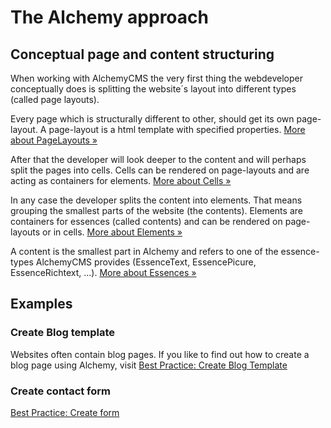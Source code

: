 # The Alchemy approach

## Conceptual page and content structuring

When working with AlchemyCMS the very first thing the webdeveloper
conceptually does is splitting the website´s layout into different types (called page layouts).

Every page which is structurally different to other, should get its own page-layout. A page-layout is a html template with specified properties. [More about PageLayouts »](page_layouts.html)

After that the developer will look deeper to the content and will
perhaps split the pages into cells. Cells can be rendered on page-layouts and are acting as containers for elements. [More about Cells »](cells.html)

In any case the developer splits the content into elements. That means grouping the smallest parts of the website (the contents). Elements are containers for essences (called contents) and can be rendered on page-layouts or in cells. [More about Elements »](elements.html)

A content is the smallest part in Alchemy and refers to one of the essence-types AlchemyCMS provides (EssenceText, EssencePicure, EssenceRichtext, ...). [More about Essences »](essences.html)

## Examples

### Create Blog template

Websites often contain blog pages. If you like to find out how to create a blog page using Alchemy,
visit [Best Practice: Create Blog Template](best_practice_create_blog_template.html)

### Create contact form

[Best Practice: Create form](best_practice_create_form.html)
